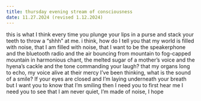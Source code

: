 ```yaml
---
title: thursday evening stream of consciousness
date: 11.27.2024 (revised 1.12.2024)
---
```

this is what I think every time you plunge your lips in a purse and stack your teeth to throw a “shhh” at me. i think, how do I tell you that my world is filled with noise, that I am filled with noise, that I want to be the speakerphone and the bluetooth radio and the air bouncing from mountain to fog-capped mountain in harmonious chant, the melted sugar of a mother’s voice and
the hyena’s cackle and the tone commanding
your laugh?
that my organs long to echo, my voice alive at their mercy
I’ve been thinking, what is the sound of a smile?
If your eyes are closed and I’m laying underneath 
your breath but I want you to know that I’m smiling then I need you to first hear me
I need you to see that I am never quiet, I’m made
of noise, I hope